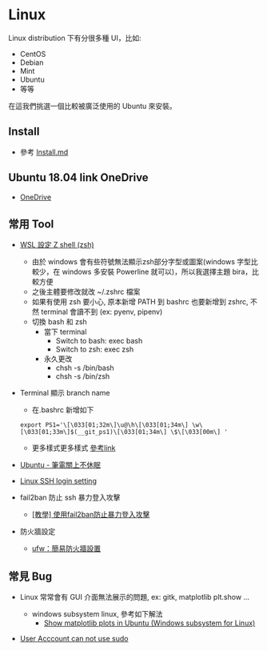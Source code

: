 # Linux

Linux distribution 下有分很多種 UI，比如:

- CentOS
- Debian
- Mint
- Ubuntu
- 等等

在這我們挑選一個比較被廣泛使用的 Ubuntu 來安裝。

## Install

- 參考 [Install.md](https://github.com/machineCYC/EnvironmentSetting/blob/master/Linux/INSTALL.md)

## Ubuntu 18.04 link OneDrive

- [OneDrive](https://www.maketecheasier.com/sync-onedrive-linux/)

## 常用 Tool

- [WSL 設定 Z shell (zsh)](https://poychang.github.io/note-windows-terminal/)
    - 由於 windows 會有些符號無法顯示zsh部分字型或圖案(windows 字型比較少，在 windows 多安裝 Powerline 就可以)，所以我選擇主題 bira，比較方便
    - 之後主體要修改就改 ~/.zshrc 檔案
    - 如果有使用 zsh 要小心, 原本新增 PATH 到 bashrc 也要新增到 zshrc, 不然 terminal 會讀不到 (ex: pyenv, pipenv)
    - 切換 bash 和 zsh
        - 當下 terminal
            - Switch to bash: exec bash
            - Switch to zsh: exec zsh
        - 永久更改
            - chsh -s /bin/bash
            - chsh -s /bin/zsh

- Terminal 顯示 branch name
    - 在.bashrc 新增如下
    ```
    export PS1='\[\033[01;32m\]\u@\h\[\033[01;34m\] \w\[\033[01;33m\]$(__git_ps1)\[\033[01;34m\] \$\[\033[00m\] '
    ```
    - 更多樣式更多樣式 [參考link](https://gist.github.com/justintv/168835)

- [Ubuntu - 筆電關上不休眠](https://blog.cashwu.com/blog/ubuntu-laptops-close-lcd-not-hibbernate/)

- [Linux SSH login setting](https://blog.gtwang.org/linux/linux-ssh-public-key-authentication/)

- fail2ban 防止 ssh 暴力登入攻擊
    - [[教學] 使用fail2ban防止暴力登入攻擊](https://xenby.com/b/107-%E6%95%99%E5%AD%B8-%E4%BD%BF%E7%94%A8fail2ban%E9%98%B2%E6%AD%A2%E6%9A%B4%E5%8A%9B%E7%99%BB%E5%85%A5%E6%94%BB%E6%93%8A)


- 防火牆設定
    - [ufw：簡易防火牆設置](https://noob.tw/ufw/)

## 常見 Bug

- Linux 常常會有 GUI 介面無法展示的問題, ex: gitk, matplotlib plt.show ...
    - windows subsystem linux, 參考如下解法
        - [Show matplotlib plots in Ubuntu (Windows subsystem for Linux)](https://github.com/machineCYC/EnvironmentSetting/blob/master/Linux/INSTALL.md)

- [User Acccount can not use sudo](https://uiop7890.pixnet.net/blog/post/29385923)